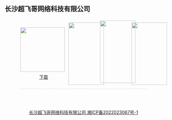 ## 长沙超飞哥网络科技有限公司

<style>#content h2 {height: 0; display: none;} body .page-header {padding: 1.6rem; background-color: #939393; background-image: none;} body .project-tagline {margin: 0;} .site-footer {display: none;}</style>

<section style="display: flex; justify-content: space-between; align-items: center; margin: 0 auto; width: 80%; padding: 12px 0; border-bottom: 1px dashed #ccc;">
  <div style="display: flex; flex-direction: column;">
    <img style="width: 142px; height: 142px; min-width: 142px; margin-right: 6px;" src="https://swsdl.vivo.com.cn/appstore/developer/icon/20221110/202211101230328q2iq.png"/>
    <a style="margin: 6px auto 0;" href="https://swsdl.vivo.com.cn/appstore/developer/icon/20221110/202211101230328q2iq.png">下载</a>
  </div>
  <div style="max-height: 200px; overflow: hidden;">
    <b style="font-size: 16px;color: #333;">快乐点名</b>
    <p style="margin: 0; font-size: 14px;color: #999;">这是一款随机选择的应用。不管您是针对不太重要的事情做决定，还是在娱乐游戏的时候快速选择目标，都能在公平的前提下，快速做出选择！多种选择模式，您可以随意挑选，快速点出目标！</p>
  </div>
  <div style="display: flex; margin-left: 6px;">
    <img style="width: 113px; height: 200px; min-width: 113px; margin-right: -12px;" src="https://swsdl.vivo.com.cn/appstore/developer/screenshot/20221110/202211101245101htgo.png"/>
    <img style="width: 113px; height: 200px; min-width: 113px; z-index: 9; margin-top: -6px;" src="https://swsdl.vivo.com.cn/appstore/developer/screenshot/20221110/202211101245127etfr.png"/>
    <img style="width: 113px; height: 200px; min-width: 113px; margin-left: -12px;" src="https://swsdl.vivo.com.cn/appstore/developer/screenshot/20221110/202211101245153ro6r.png"/>
  </div>
</section>

<a style="display: block; margin: 4rem; text-align: center;" href="http://beian.miit.gov.cn/">长沙超飞哥网络科技有限公司 湘ICP备2022023067号-1</a>
